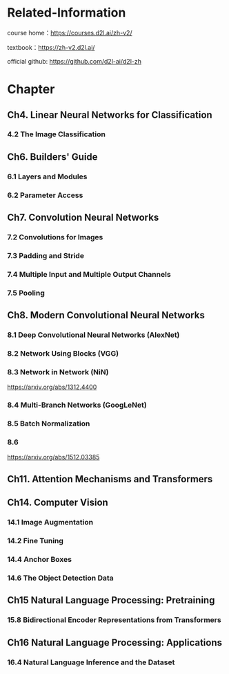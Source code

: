 # Related-Information

course home：https://courses.d2l.ai/zh-v2/

textbook：https://zh-v2.d2l.ai/

official github: https://github.com/d2l-ai/d2l-zh


# Chapter

## Ch4. Linear Neural Networks for Classification

### 4.2 The Image Classification

## Ch6. Builders' Guide

### 6.1 Layers and Modules

### 6.2 Parameter Access

[//]: # (### 6.3 Parameter Management)

## Ch7. Convolution Neural Networks

### 7.2 Convolutions for Images

### 7.3 Padding and Stride

### 7.4 Multiple Input and Multiple Output Channels

### 7.5 Pooling

## Ch8. Modern Convolutional Neural Networks

### 8.1 Deep Convolutional Neural Networks (AlexNet)

### 8.2 Network Using Blocks (VGG)

### 8.3 Network in Network (NiN)
https://arxiv.org/abs/1312.4400

### 8.4 Multi-Branch Networks (GoogLeNet)

### 8.5 Batch Normalization

### 8.6
https://arxiv.org/abs/1512.03385

## Ch11. Attention Mechanisms and Transformers


## Ch14. Computer Vision

### 14.1 Image Augmentation

### 14.2 Fine Tuning

### 14.4 Anchor Boxes

### 14.6 The Object Detection Data

## Ch15 Natural Language Processing: Pretraining

### 15.8 Bidirectional Encoder Representations from Transformers

## Ch16 Natural Language Processing: Applications

### 16.4 Natural Language Inference and the Dataset



